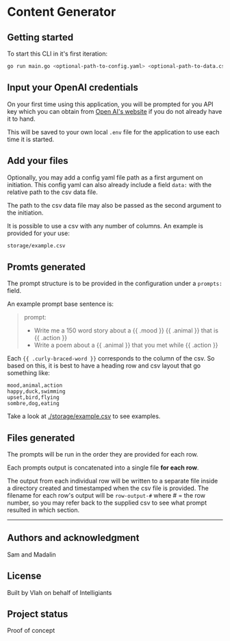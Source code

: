 # Content Generator

## Getting started

To start this CLI in it's first iteration:

```sh
go run main.go <optional-path-to-config.yaml> <optional-path-to-data.csv>
```

## Input your OpenAI credentials

On your first time using this application, you will be prompted for you API key which you can obtain from [Open AI's website](https://platform.openai.com/account/api-keys) if you do not already have it to hand.

This will be saved to your own local `.env` file for the application to use each time it is started.

## Add your files

Optionally, you may add a config yaml file path as a first argument on initiation. This config yaml can also already include a field `data:` with the relative path to the csv data file.

The path to the csv data file may also be passed as the second argument to the initiation.

It is possible to use a csv with any number of columns. An example is provided for your use:

```sh
storage/example.csv
```

## Promts generated

The prompt structure is to be provided in the configuration under a `prompts:` field.

An example prompt base sentence is:

>prompt:
>- Write me a 150 word story about a {{ .mood }} {{ .animal }} that is {{ .action }}
>- Write a poem about a {{ .animal }} that you met while {{ .action }}

Each `{{ .curly-braced-word }}` corresponds to the column of the csv. So based on this, it is best to have a heading row and csv layout that go something like:

```csv
mood,animal,action
happy,duck,swimming
upset,bird,flying
sombre,dog,eating
```

Take a look at [./storage/example.csv](./storage/example.csv) to see examples.

## Files generated

The prompts will be run in the order they are provided for each row.

Each prompts output is concatenated into a single file **for each row**.

The output from each individual row will be written to a separate file inside a directory created and timestamped when the csv file is provided. The filename for each row's output will be `row-output-#` where # = the row number, so you may refer back to the supplied csv to see what prompt resulted in which section.

***

## Authors and acknowledgment

Sam and Madalin

## License

Built by Vlah on behalf of Intelligiants

## Project status

Proof of concept
